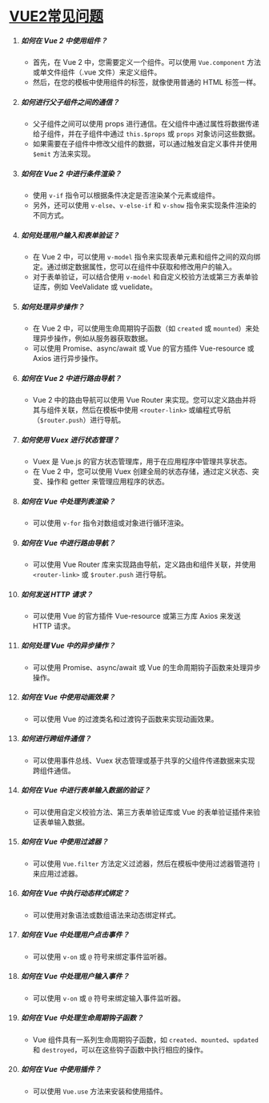 # [VUE2常见问题](https://github.com/vuejs/vue-cli/issues)

1. ##### 如何在 Vue 2 中使用组件？

   - 首先，在 Vue 2 中，您需要定义一个组件。可以使用 `Vue.component` 方法或单文件组件（.vue 文件）来定义组件。
   - 然后，在您的模板中使用组件的标签，就像使用普通的 HTML 标签一样。

2. ##### 如何进行父子组件之间的通信？

   - 父子组件之间可以使用 props 进行通信。在父组件中通过属性将数据传递给子组件，并在子组件中通过 `this.$props` 或 `props` 对象访问这些数据。
   - 如果需要在子组件中修改父组件的数据，可以通过触发自定义事件并使用 `$emit` 方法来实现。

3. ##### 如何在 Vue 2 中进行条件渲染？

   - 使用 `v-if` 指令可以根据条件决定是否渲染某个元素或组件。
   - 另外，还可以使用 `v-else`、`v-else-if` 和 `v-show` 指令来实现条件渲染的不同方式。

4. ##### 如何处理用户输入和表单验证？

   - 在 Vue 2 中，可以使用 `v-model` 指令来实现表单元素和组件之间的双向绑定。通过绑定数据属性，您可以在组件中获取和修改用户的输入。
   - 对于表单验证，可以结合使用 `v-model` 和自定义校验方法或第三方表单验证库，例如 VeeValidate 或 vuelidate。

5. ##### 如何处理异步操作？

   - 在 Vue 2 中，可以使用生命周期钩子函数（如 `created` 或 `mounted`）来处理异步操作，例如从服务器获取数据。
   - 可以使用 Promise、async/await 或 Vue 的官方插件 Vue-resource 或 Axios 进行异步操作。

6. ##### 如何在 Vue 2 中进行路由导航？

   - Vue 2 中的路由导航可以使用 Vue Router 来实现。您可以定义路由并将其与组件关联，然后在模板中使用 `<router-link>` 或编程式导航（`$router.push`）进行导航。

7. ##### 如何使用 Vuex 进行状态管理？

   - Vuex 是 Vue.js 的官方状态管理库，用于在应用程序中管理共享状态。
   - 在 Vue 2 中，您可以使用 Vuex 创建全局的状态存储，通过定义状态、突变、操作和 getter 来管理应用程序的状态。

8. ##### 如何在 Vue 中处理列表渲染？

   - 可以使用 `v-for` 指令对数组或对象进行循环渲染。

9. ##### 如何在 Vue 中进行路由导航？

   - 可以使用 Vue Router 库来实现路由导航，定义路由和组件关联，并使用 `<router-link>` 或 `$router.push` 进行导航。

10. ##### 如何发送 HTTP 请求？

    - 可以使用 Vue 的官方插件 Vue-resource 或第三方库 Axios 来发送 HTTP 请求。

11. ##### 如何处理 Vue 中的异步操作？

    - 可以使用 Promise、async/await 或 Vue 的生命周期钩子函数来处理异步操作。

12. ##### 如何在 Vue 中使用动画效果？

    - 可以使用 Vue 的过渡类名和过渡钩子函数来实现动画效果。

13. ##### 如何进行跨组件通信？

    - 可以使用事件总线、Vuex 状态管理或基于共享的父组件传递数据来实现跨组件通信。

14. ##### 如何在 Vue 中进行表单输入数据的验证？

    - 可以使用自定义校验方法、第三方表单验证库或 Vue 的表单验证插件来验证表单输入数据。

15. ##### 如何在 Vue 中使用过滤器？

    - 可以使用 `Vue.filter` 方法定义过滤器，然后在模板中使用过滤器管道符 `|` 来应用过滤器。

16. ##### 如何在 Vue 中执行动态样式绑定？

    - 可以使用对象语法或数组语法来动态绑定样式。

17. ##### 如何在 Vue 中处理用户点击事件？

    - 可以使用 `v-on` 或 `@` 符号来绑定事件监听器。

18. ##### 如何在 Vue 中处理用户输入事件？

    - 可以使用 `v-on` 或 `@` 符号来绑定输入事件监听器。

19. ##### 如何在 Vue 中处理生命周期钩子函数？

    - Vue 组件具有一系列生命周期钩子函数，如 `created`、`mounted`、`updated` 和 `destroyed`，可以在这些钩子函数中执行相应的操作。

20. ##### 如何在 Vue 中使用插件？

    - 可以使用 `Vue.use` 方法来安装和使用插件。
